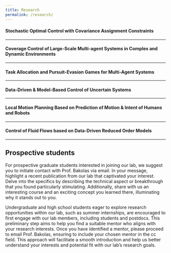 ```yaml
---
title: Research
permalink: /research/
---
```


#### Stochastic Optimal Control with Covariance Assignment Constraints

<hr>

#### Coverage Control of Large-Scale Multi-agent Systems in Complex and Dynamic Environments

<hr>

#### Task Allocation and Pursuit-Evasion Games for Multi-Agent Systems

<hr>

#### Data-Driven & Model-Based Control of Uncertain Systems

<hr>

#### Local Motion Planning Based on Prediction of Motion & Intent of Humans and Robots

<hr>

#### Control of Fluid Flows based on Data-Driven Reduced Order Models

<hr>

## Prospective students

For prospective graduate students interested in joining our lab, we suggest you to initiate contact with Prof. Bakolas via email. In your message, highlight a recent publication from our lab that captivated your interest. Delve into the specifics by describing the technical aspect or breakthrough that you found particularly stimulating. Additionally, share with us an interesting course and an exciting concept you learned there, illuminating why it stands out to you.

Undergraduate and high school students eager to explore research opportunities within our lab, such as summer internships, are encouraged to first engage with our lab members, including students and postdocs. This preliminary step aims to help you find a suitable mentor who aligns with your research interests. Once you have identified a mentor, please proceed to email Prof. Bakolas, ensuring to include your chosen mentor in the cc field. This approach will facilitate a smooth introduction and help us better understand your interests and potential fit with our lab’s research goals.
